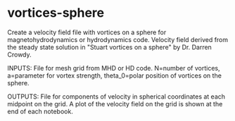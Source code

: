 # vortices-sphere
Create a velocity field file with vortices on a sphere for magnetohydrodynamics 
or hydrodynamics code. Velocity field derived from the steady state solution in 
"Stuart vortices on a sphere" by Dr. Darren Crowdy.

INPUTS: File for mesh grid from MHD or HD code. N=number of vortices, a=parameter 
        for vortex strength, theta_0=polar position of vortices on the sphere. 
        
OUTPUTS: File for components of velocity in spherical coordinates at each midpoint 
         on the grid. A plot of the velocity field on the grid is shown at the end 
         of each notebook.
